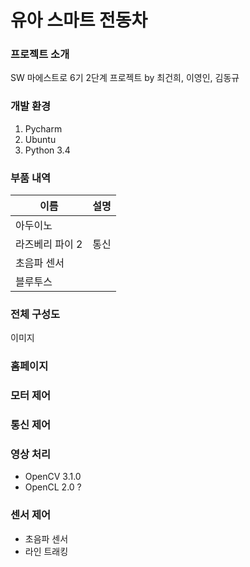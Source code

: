# 유아 스마트 전동차
### 프로젝트 소개
SW 마에스트로 6기 2단계 프로젝트 by 최건희, 이영인, 김동규

### 개발 환경
1. Pycharm
2. Ubuntu
3. Python 3.4

### 부품 내역
|이름|설명|
| ------------- |:-------------:|
|아두이노||
|라즈베리 파이 2|통신|
|초음파 센서||
|블루투스||

### 전체 구성도
이미지

### 홈페이지

### 모터 제어

### 통신 제어

### 영상 처리
- OpenCV 3.1.0
- OpenCL 2.0 ?

### 센서 제어
- 초음파 센서
- 라인 트래킹
